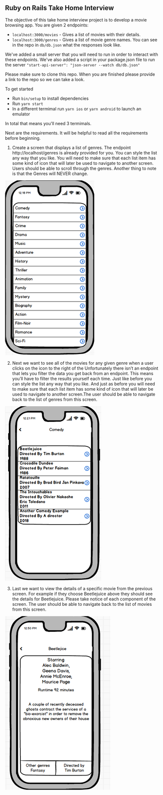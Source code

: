 ## Ruby on Rails Take Home Interview

The objective of this take home interview project is to develop a movie browsing app. 
You are given 2 endpoints:
- `localhost:3000/movies` - Gives a list of movies with their details.
- `localhost:3000/genres` - Gives a list of movie genre names.
You can see in the repo in `db/db.json` what the responses look like. 

We've added a small server that you will need to run in order to interact with these endpoints. We've also added a script in your package.json file to run the server `"start-api-server": "json-server --watch db/db.json"`

Please make sure to clone this repo. When you are finished please provide a link to the repo so we can take a look.

To get started  
- Run `bin/setup` to install dependencies
- Run `yarn start`
- In a different termimal run `yarn ios` or `yarn android` to launch an emulator

In total that means you'll need 3 termimals. 

Next are the requirements. It will be helpful to read all the requirements before beginning.

1. Create a screen that displays a list of genres. The endpoint http://localhost/genres is already provided for you. You can style the list any way that you like. You will need to make sure that each list item has some kind of icon that will later be used to navigate to another screen. Users should be able to scroll through the genres. Another thing to note is that the Genres will NEVER change. 

![Genres List](/screen-images/genres-list.png)


2. Next we want to see all of the movies for any given genre when a user clicks on the icon to the right of the  Unfortunately there isn’t an endpoint that lets you filter the data you get back from an endpoint. This means you’ll have to filter the results yourself each time. Just like before you can style the list any way that you like. And just as before you will need to make sure that each list item has some kind of icon that will later be used to navigate to another screen.The user should be able to navigate back to the list of genres from this screen.

![Movies List](/screen-images/movies-list.png)

3. Last we want to view the details of a specific movie from the previous screen. For example if they choose Beetlejuice above they should see the details for Beetlejuice. Please take notice of each component of the screen. The user should be able to navigate back to the list of movies from this screen.

![Movie Details](/screen-images/movie-details.png)

  




